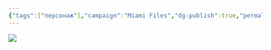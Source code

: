 ```yaml
---
{"tags":["персонаж"],"campaign":"Miami Files","dg-publish":true,"permalink":"/oldman-hanter/","dgPassFrontmatter":true}
---
```


![](https://foundry.owlbeardm.com/dresden/report.webp)
